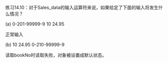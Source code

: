 练习14.10：对于Sales_data的输入运算符来说，如果给定了下面的输入将发生什么情况？

(a) 0-201-99999-9 10 24.95

正常输入

(b) 10 24.95 0-210-99999-9

读取bookNo时读取失败，对象被设置成默认状态。
